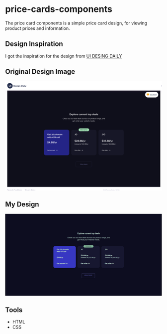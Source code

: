 # price-cards-components
The price card components is a simple price card design, for viewing product prices and information.

## Design Inspiration 
I got the inspiration for the design from [UI DESING DAILY](https://uidesigndaily.com/posts/sketch-price-cards-pricing-dark-theme-day-1165)

## Original  Design Image
![Ui design daily original image](readmeImages/UI-Design-Daily-Price-Cards.png)

## My Design
![Ui design daily original image](readmeImages/price-cards-NELSON.png)

## Tools
* HTML
* CSS

